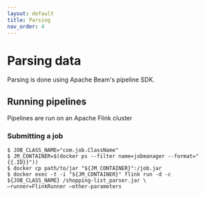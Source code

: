 ```yaml
---
layout: default
title: Parsing
nav_order: 4
---
```


# Parsing data
Parsing is done using Apache Beam's pipeline SDK. 

## Running pipelines
Pipelines are run on an Apache Flink cluster

### Submitting a job
```
$ JOB_CLASS_NAME="com.job.ClassName"
$ JM_CONTAINER=$(docker ps --filter name=jobmanager --format="{{.ID}}"))
$ docker cp path/to/jar "${JM_CONTAINER}":/job.jar
$ docker exec -t -i "${JM_CONTAINER}" flink run -d -c ${JOB_CLASS_NAME} /shopping-list_parser.jar \
–runner=FlinkRunner –other-parameters
```
